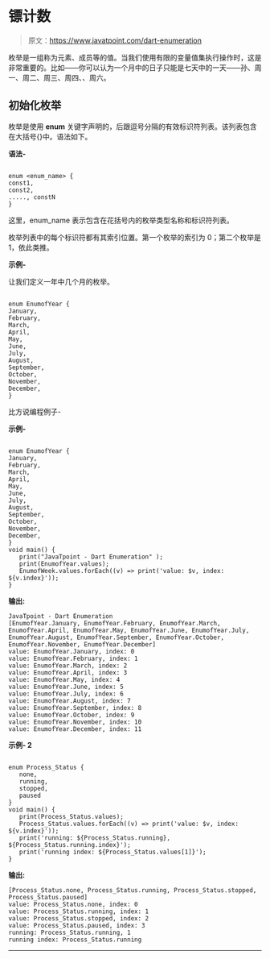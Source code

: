 # 镖计数

> 原文：<https://www.javatpoint.com/dart-enumeration>

枚举是一组称为元素、成员等的值。当我们使用有限的变量值集执行操作时，这是非常重要的。比如——你可以认为一个月中的日子只能是七天中的一天——孙、周一、周二、周三、周四、、周六。

## 初始化枚举

枚举是使用 **enum** 关键字声明的，后跟逗号分隔的有效标识符列表。该列表包含在大括号{}中。语法如下。

**语法-**

```

enum <enum_name> {
const1, 
const2, 
....., constN
}

```

这里，enum_name 表示包含在花括号内的枚举类型名称和标识符列表。

枚举列表中的每个标识符都有其索引位置。第一个枚举的索引为 0；第二个枚举是 1，依此类推。

**示例-**

让我们定义一年中几个月的枚举。

```

enum EnumofYear { 
January,
February,
March,
April,
May,
June,
July,
August,
September,
October,
November,
December,
}

```

比方说编程例子-

**示例-**

```

enum EnumofYear { 
January,
February,
March,
April,
May,
June,
July,
August,
September,
October,
November,
December,
}
void main() {
   print("JavaTpoint - Dart Enumeration" );
   print(EnumofYear.values);
   EnumofWeek.values.forEach((v) => print('value: $v, index: ${v.index}')); 
}

```

**输出:**

```
JavaTpoint - Dart Enumeration
[EnumofYear.January, EnumofYear.February, EnumofYear.March, EnumofYear.April, EnumofYear.May, EnumofYear.June, EnumofYear.July, EnumofYear.August, EnumofYear.September, EnumofYear.October, EnumofYear.November, EnumofYear.December]
value: EnumofYear.January, index: 0
value: EnumofYear.February, index: 1
value: EnumofYear.March, index: 2
value: EnumofYear.April, index: 3
value: EnumofYear.May, index: 4
value: EnumofYear.June, index: 5
value: EnumofYear.July, index: 6
value: EnumofYear.August, index: 7
value: EnumofYear.September, index: 8
value: EnumofYear.October, index: 9
value: EnumofYear.November, index: 10
value: EnumofYear.December, index: 11

```

**示例- 2**

```

enum Process_Status { 
   none, 
   running, 
   stopped, 
   paused 
}  
void main() { 
   print(Process_Status.values); 
   Process_Status.values.forEach((v) => print('value: $v, index: ${v.index}'));
   print('running: ${Process_Status.running}, ${Process_Status.running.index}'); 
   print('running index: ${Process_Status.values[1]}'); 
}

```

**输出:**

```
[Process_Status.none, Process_Status.running, Process_Status.stopped, Process_Status.paused]
value: Process_Status.none, index: 0
value: Process_Status.running, index: 1
value: Process_Status.stopped, index: 2
value: Process_Status.paused, index: 3
running: Process_Status.running, 1
running index: Process_Status.running

```

* * *